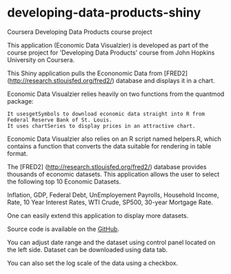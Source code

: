 # developing-data-products-shiny
Coursera Developing Data Products course project

This application (Economic Data Visualzier) is developed as part of the course project for 'Developing Data Products' course from John Hopkins University on Coursera.

This Shiny application pulls the Econonomic Data from [FRED2] (http://research.stlouisfed.org/fred2/) database  and displays it in a chart.

Economic Data Visualzier relies heavily on two functions from the quantmod package:

    It usesgetSymbols to download economic data straight into R from  Federal Reserve Bank of St. Louis.
    It uses chartSeries to display prices in an attractive chart.

Economic Data Visualzier also relies on an R script named helpers.R, which contains a function that converts the data suitable for rendering in table format.

The [FRED2] (http://research.stlouisfed.org/fred2/) database provides thousands of economic datasets. This application allows the user to select the following top 10 Economic Datasets. 

Inflation, GDP, Federal Debt, UnEmployement Payrolls, Household Income, Rate, 10 Year Interest Rates, WTI Crude, SP500, 30-year Mortgage Rate.

One can easily extend this application to display more datasets.

Source code is available on the [GitHub](http://bit.ly/1Qcz9f7).


You can adjust date range and the dataset using control panel located on the left side. Dataset can be downloaded using data tab.

You can also set the log scale of the data using a checkbox.
